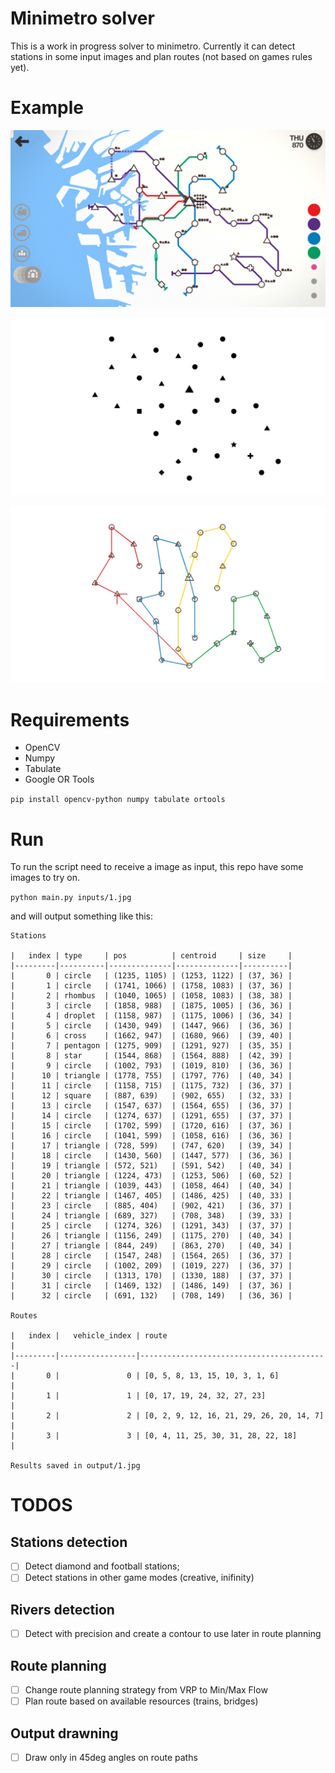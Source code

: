 # Minimetro solver

This is a work in progress solver to minimetro. Currently it can detect stations in some input images and plan routes (not based on games rules yet).

# Example

![Input](inputs/1.jpg?raw=true "Input")

![Input processed](inputs/proc/1.jpg?raw=true "Input processed")

![Output](outputs/1.jpg?raw=true "Output")

# Requirements

- OpenCV
- Numpy
- Tabulate
- Google OR Tools

`pip install opencv-python numpy tabulate ortools`

# Run

To run the script need to receive a image as input, this repo have some images to try on.

`python main.py inputs/1.jpg`

and will output something like this:

```
Stations

|   index | type     | pos          | centroid     | size     |
|---------|----------|--------------|--------------|----------|
|       0 | circle   | (1235, 1105) | (1253, 1122) | (37, 36) |
|       1 | circle   | (1741, 1066) | (1758, 1083) | (37, 36) |
|       2 | rhombus  | (1040, 1065) | (1058, 1083) | (38, 38) |
|       3 | circle   | (1858, 988)  | (1875, 1005) | (36, 36) |
|       4 | droplet  | (1158, 987)  | (1175, 1006) | (36, 34) |
|       5 | circle   | (1430, 949)  | (1447, 966)  | (36, 36) |
|       6 | cross    | (1662, 947)  | (1680, 966)  | (39, 40) |
|       7 | pentagon | (1275, 909)  | (1291, 927)  | (35, 35) |
|       8 | star     | (1544, 868)  | (1564, 888)  | (42, 39) |
|       9 | circle   | (1002, 793)  | (1019, 810)  | (36, 36) |
|      10 | triangle | (1778, 755)  | (1797, 776)  | (40, 34) |
|      11 | circle   | (1158, 715)  | (1175, 732)  | (36, 37) |
|      12 | square   | (887, 639)   | (902, 655)   | (32, 33) |
|      13 | circle   | (1547, 637)  | (1564, 655)  | (36, 37) |
|      14 | circle   | (1274, 637)  | (1291, 655)  | (37, 37) |
|      15 | circle   | (1702, 599)  | (1720, 616)  | (37, 36) |
|      16 | circle   | (1041, 599)  | (1058, 616)  | (36, 36) |
|      17 | triangle | (728, 599)   | (747, 620)   | (39, 34) |
|      18 | circle   | (1430, 560)  | (1447, 577)  | (36, 36) |
|      19 | triangle | (572, 521)   | (591, 542)   | (40, 34) |
|      20 | triangle | (1224, 473)  | (1253, 506)  | (60, 52) |
|      21 | triangle | (1039, 443)  | (1058, 464)  | (40, 34) |
|      22 | triangle | (1467, 405)  | (1486, 425)  | (40, 33) |
|      23 | circle   | (885, 404)   | (902, 421)   | (36, 37) |
|      24 | triangle | (689, 327)   | (708, 348)   | (39, 33) |
|      25 | circle   | (1274, 326)  | (1291, 343)  | (37, 37) |
|      26 | triangle | (1156, 249)  | (1175, 270)  | (40, 34) |
|      27 | triangle | (844, 249)   | (863, 270)   | (40, 34) |
|      28 | circle   | (1547, 248)  | (1564, 265)  | (36, 37) |
|      29 | circle   | (1002, 209)  | (1019, 227)  | (36, 37) |
|      30 | circle   | (1313, 170)  | (1330, 188)  | (37, 37) |
|      31 | circle   | (1469, 132)  | (1486, 149)  | (37, 36) |
|      32 | circle   | (691, 132)   | (708, 149)   | (36, 36) |

Routes

|   index |   vehicle_index | route                                    |
|---------|-----------------|------------------------------------------|
|       0 |               0 | [0, 5, 8, 13, 15, 10, 3, 1, 6]           |
|       1 |               1 | [0, 17, 19, 24, 32, 27, 23]              |
|       2 |               2 | [0, 2, 9, 12, 16, 21, 29, 26, 20, 14, 7] |
|       3 |               3 | [0, 4, 11, 25, 30, 31, 28, 22, 18]       |

Results saved in output/1.jpg
```

# TODOS

## Stations detection

- [ ] Detect diamond and football stations;
- [ ] Detect stations in other game modes (creative, inifinity)

## Rivers detection

- [ ] Detect with precision and create a contour to use later in route planning

## Route planning

- [ ] Change route planning strategy from VRP to Min/Max Flow
- [ ] Plan route based on available resources (trains, bridges)

## Output drawning

- [ ] Draw only in 45deg angles on route paths
